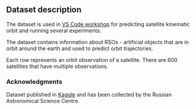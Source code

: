 

## Dataset description

The dataset is used in [VS Code workshop](https://github.com/iterative/VSCode-DVC-Workshop) 
for predicting satellite kinematic orbit and running several experiments.

The dataset contains information about RSOs - artificial objects that are in
orbit around the earth and used to predict orbit trajectories.

Each row represents an orbit observation of a satellite. There are 600
satellites that have multiple observations. 


### Acknowledgments

Dataset published in
[Kaggle](https://www.kaggle.com/datasets/idawoodjee/predict-the-positions-and-speeds-of-600-satellites)
and has been collected by the Russian Astronomical Science Centre.
